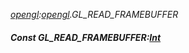_[opengl](../../modules/opengl/opengl-module.md):[opengl](../../modules/opengl/opengl-module.md).GL\_READ\_FRAMEBUFFER_
##### Const GL\_READ\_FRAMEBUFFER:[Int](../../modules/wonkey/wonkey-types-int.md)
